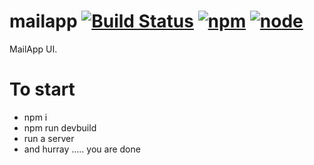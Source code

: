 # mailapp [![Build Status](https://travis-ci.org/jagatjeevan/mailapp.svg?branch=master)](https://travis-ci.org/jagatjeevan/mailapp) [![npm](https://img.shields.io/npm/v/npm.svg?maxAge=2592000)]() [![node](https://img.shields.io/node/5.4.1/gh-badges.svg?maxAge=2592000)]() 
MailApp UI.

# To start
- npm i
- npm run devbuild
- run a server
- and hurray ..... you are done
